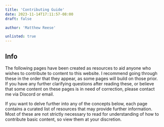 ```yaml
---
title: 'Contributing Guide'
date: 2023-11-14T17:11:57-08:00
draft: false

author: 'Matthew Reese'

unlisted: true
---
```


## Info

The following pages have been created as resources to aid anyone who wishes to contribute to content to this website. I recommend going through these in the order that they appear, as some pages will build on those prior. If you have any further clarifying questions after reading these, or believe that some content on these pages is in need of correction, please contact me via Discord or email.

If you want to delve further into any of the concepts below, each page contains a curated list of resources that may provide further information. Most of these are not strictly necessary to read for understanding of how to contribute basic content, so view them at your discretion.
